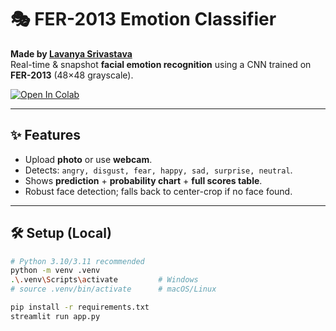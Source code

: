 # 🎭 FER-2013 Emotion Classifier

**Made by [Lavanya Srivastava](https://www.linkedin.com/in/lavanya-srivastava/)**  
Real-time & snapshot **facial emotion recognition** using a CNN trained on **FER-2013** (48×48 grayscale).

[![Open In Colab](https://colab.research.google.com/assets/colab-badge.svg)](https://colab.research.google.com/github/lavanya1402/FER-2013-Emotion-Classifier/blob/main/app.py)

---

## ✨ Features
- Upload **photo** or use **webcam**.
- Detects: `angry, disgust, fear, happy, sad, surprise, neutral`.
- Shows **prediction** + **probability chart** + **full scores table**.
- Robust face detection; falls back to center-crop if no face found.

---

## 🛠️ Setup (Local)

```bash
# Python 3.10/3.11 recommended
python -m venv .venv
.\.venv\Scripts\activate         # Windows
# source .venv/bin/activate      # macOS/Linux

pip install -r requirements.txt
streamlit run app.py
